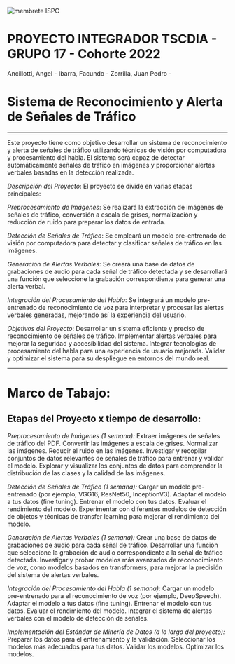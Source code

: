 ![membrete ISPC](https://user-images.githubusercontent.com/107323698/201164371-dc86b2fe-f847-49d3-9cd1-b11cdae1f1d0.PNG)
# PROYECTO INTEGRADOR TSCDIA - GRUPO 17 - Cohorte 2022

Ancillotti, Angel - 
Ibarra, Facundo - 
Zorrilla, Juan Pedro - 



# Sistema de Reconocimiento y Alerta de Señales de Tráfico
---------------------------------------------------------------------------------------------------------------------------------------------------------------------------------------------------------------------------------------------------------------------
Este proyecto tiene como objetivo desarrollar un sistema de reconocimiento y alerta de señales de tráfico utilizando técnicas de visión por computadora y procesamiento del habla. El sistema será capaz de detectar automáticamente señales de tráfico en imágenes y proporcionar alertas verbales basadas en la detección realizada.



*Descripción del Proyecto*:
El proyecto se divide en varias etapas principales:

*Preprocesamiento de Imágenes*: 
Se realizará la extracción de imágenes de señales de tráfico, conversión a escala de grises, normalización y reducción de ruido para preparar los datos de entrada.

*Detección de Señales de Tráfico*: 
Se empleará un modelo pre-entrenado de visión por computadora para detectar y clasificar señales de tráfico en las imágenes.

*Generación de Alertas Verbales*: 
Se creará una base de datos de grabaciones de audio para cada señal de tráfico detectada y se desarrollará una función que seleccione la grabación correspondiente para generar una alerta verbal.

*Integración del Procesamiento del Habla*: 
Se integrará un modelo pre-entrenado de reconocimiento de voz para interpretar y procesar las alertas verbales generadas, mejorando así la experiencia del usuario.

*Objetivos del Proyecto*:
Desarrollar un sistema eficiente y preciso de reconocimiento de señales de tráfico.
Implementar alertas verbales para mejorar la seguridad y accesibilidad del sistema.
Integrar tecnologías de procesamiento del habla para una experiencia de usuario mejorada.
Validar y optimizar el sistema para su despliegue en entornos del mundo real.


--------------------------------------------------------------------------------------------------------------------------------------------------------------------------------------------------------------------------------------------------------------------------

# Marco de Tabajo:


## Etapas del Proyecto x tiempo de desarrollo:

*Preprocesamiento de Imágenes (1 semana):*
Extraer imágenes de señales de tráfico del PDF.
Convertir las imágenes a escala de grises.
Normalizar las imágenes.
Reducir el ruido en las imágenes.
Investigar y recopilar conjuntos de datos relevantes de señales de tráfico para entrenar y validar el modelo.
Explorar y visualizar los conjuntos de datos para comprender la distribución de las clases y la calidad de las imágenes.

*Detección de Señales de Tráfico (1 semana):*
Cargar un modelo pre-entrenado (por ejemplo, VGG16, ResNet50, InceptionV3).
Adaptar el modelo a tus datos (fine tuning).
Entrenar el modelo con tus datos.
Evaluar el rendimiento del modelo.
Experimentar con diferentes modelos de detección de objetos y técnicas de transfer learning para mejorar el rendimiento del modelo.

*Generación de Alertas Verbales (1 semana):*
Crear una base de datos de grabaciones de audio para cada señal de tráfico.
Desarrollar una función que seleccione la grabación de audio correspondiente a la señal de tráfico detectada.
Investigar y probar modelos más avanzados de reconocimiento de voz, como modelos basados en transformers, para mejorar la precisión del sistema de alertas verbales.

*Integración del Procesamiento del Habla (1 semana):*
Cargar un modelo pre-entrenado para el reconocimiento de voz (por ejemplo, DeepSpeech).
Adaptar el modelo a tus datos (fine tuning).
Entrenar el modelo con tus datos.
Evaluar el rendimiento del modelo.
Integrar el sistema de alertas verbales con el modelo de detección de señales.

*Implementación del Estándar de Minería de Datos (a lo largo del proyecto):*
Preparar los datos para el entrenamiento y la validación.
Seleccionar los modelos más adecuados para tus datos.
Validar los modelos.
Optimizar los modelos.
